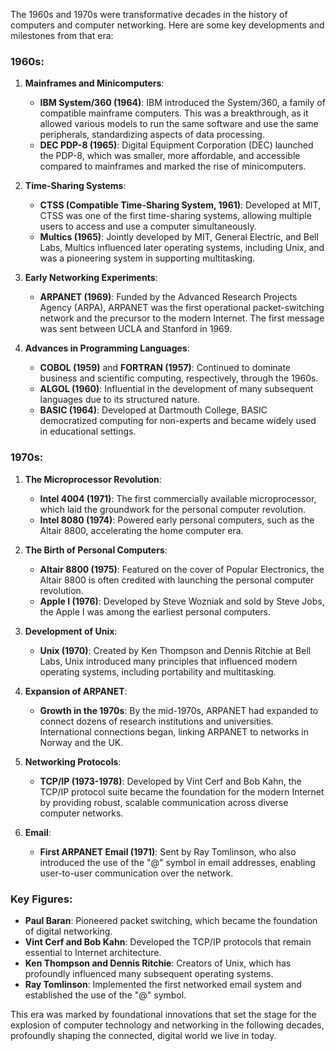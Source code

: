 The 1960s and 1970s were transformative decades in the history of computers and computer networking. Here are some key developments and milestones from that era:

### 1960s:
1. **Mainframes and Minicomputers**:
   - **IBM System/360 (1964)**: IBM introduced the System/360, a family of compatible mainframe computers. This was a breakthrough, as it allowed various models to run the same software and use the same peripherals, standardizing aspects of data processing.
   - **DEC PDP-8 (1965)**: Digital Equipment Corporation (DEC) launched the PDP-8, which was smaller, more affordable, and accessible compared to mainframes and marked the rise of minicomputers.

2. **Time-Sharing Systems**:
   - **CTSS (Compatible Time-Sharing System, 1961)**: Developed at MIT, CTSS was one of the first time-sharing systems, allowing multiple users to access and use a computer simultaneously.
   - **Multics (1965)**: Jointly developed by MIT, General Electric, and Bell Labs, Multics influenced later operating systems, including Unix, and was a pioneering system in supporting multitasking.

3. **Early Networking Experiments**:
   - **ARPANET (1969)**: Funded by the Advanced Research Projects Agency (ARPA), ARPANET was the first operational packet-switching network and the precursor to the modern Internet. The first message was sent between UCLA and Stanford in 1969.

4. **Advances in Programming Languages**:
   - **COBOL (1959)** and **FORTRAN (1957)**: Continued to dominate business and scientific computing, respectively, through the 1960s.
   - **ALGOL (1960)**: Influential in the development of many subsequent languages due to its structured nature.
   - **BASIC (1964)**: Developed at Dartmouth College, BASIC democratized computing for non-experts and became widely used in educational settings.

### 1970s:
1. **The Microprocessor Revolution**:
   - **Intel 4004 (1971)**: The first commercially available microprocessor, which laid the groundwork for the personal computer revolution.
   - **Intel 8080 (1974)**: Powered early personal computers, such as the Altair 8800, accelerating the home computer era.

2. **The Birth of Personal Computers**:
   - **Altair 8800 (1975)**: Featured on the cover of Popular Electronics, the Altair 8800 is often credited with launching the personal computer revolution.
   - **Apple I (1976)**: Developed by Steve Wozniak and sold by Steve Jobs, the Apple I was among the earliest personal computers.

3. **Development of Unix**:
   - **Unix (1970)**: Created by Ken Thompson and Dennis Ritchie at Bell Labs, Unix introduced many principles that influenced modern operating systems, including portability and multitasking.

4. **Expansion of ARPANET**:
   - **Growth in the 1970s**: By the mid-1970s, ARPANET had expanded to connect dozens of research institutions and universities. International connections began, linking ARPANET to networks in Norway and the UK.

5. **Networking Protocols**:
   - **TCP/IP (1973-1978)**: Developed by Vint Cerf and Bob Kahn, the TCP/IP protocol suite became the foundation for the modern Internet by providing robust, scalable communication across diverse computer networks.

6. **Email**:
   - **First ARPANET Email (1971)**: Sent by Ray Tomlinson, who also introduced the use of the "@" symbol in email addresses, enabling user-to-user communication over the network.

### Key Figures:
- **Paul Baran**: Pioneered packet switching, which became the foundation of digital networking.
- **Vint Cerf and Bob Kahn**: Developed the TCP/IP protocols that remain essential to Internet architecture.
- **Ken Thompson and Dennis Ritchie**: Creators of Unix, which has profoundly influenced many subsequent operating systems.
- **Ray Tomlinson**: Implemented the first networked email system and established the use of the "@" symbol.

This era was marked by foundational innovations that set the stage for the explosion of computer technology and networking in the following decades, profoundly shaping the connected, digital world we live in today.